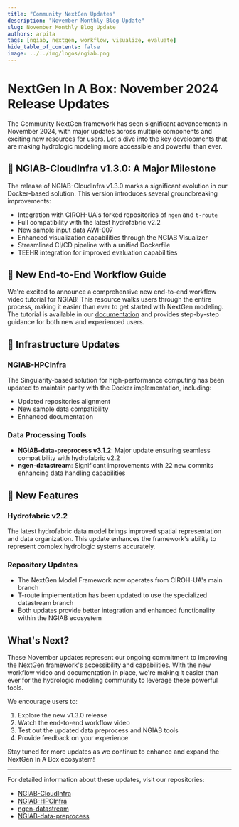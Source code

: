 ```yaml
---
title: "Community NextGen Updates"
description: "November Monthly Blog Update"
slug: November Monthly Blog Update
authors: arpita
tags: [ngiab, nextgen, workflow, visualize, evaluate]
hide_table_of_contents: false
image: ../../img/logos/ngiab.png
---
```


# NextGen In A Box: November 2024 Release Updates

The Community NextGen framework has seen significant advancements in November 2024, with major updates across multiple components and exciting new resources for users. Let's dive into the key developments that are making hydrologic modeling more accessible and powerful than ever.

<!-- truncate -->

## 🎉 NGIAB-CloudInfra v1.3.0: A Major Milestone

The release of NGIAB-CloudInfra v1.3.0 marks a significant evolution in our Docker-based solution. This version introduces several groundbreaking improvements:

- Integration with CIROH-UA's forked repositories of `ngen` and `t-route`
- Full compatibility with the latest hydrofabric v2.2
- New sample input data AWI-007
- Enhanced visualization capabilities through the NGIAB Visualizer
- Streamlined CI/CD pipeline with a unified Dockerfile
- TEEHR integration for improved evaluation capabilities

## 📝 New End-to-End Workflow Guide

We're excited to announce a comprehensive new end-to-end workflow video tutorial for NGIAB! This resource walks users through the entire process, making it easier than ever to get started with NextGen modeling. The tutorial is available in our [documentation](https://docs.ciroh.org/docs/products/Community%20Hydrologic%20Modeling%20Framework/nextgeninaboxDocker/workflow) and provides step-by-step guidance for both new and experienced users.

## 🔄 Infrastructure Updates

### NGIAB-HPCInfra
The Singularity-based solution for high-performance computing has been updated to maintain parity with the Docker implementation, including:
- Updated repositories alignment
- New sample data compatibility
- Enhanced documentation

### Data Processing Tools
- **NGIAB-data-preprocess v3.1.2**: Major update ensuring seamless compatibility with hydrofabric v2.2
- **ngen-datastream**: Significant improvements with 22 new commits enhancing data handling capabilities

## 🌟 New Features

### Hydrofabric v2.2
The latest hydrofabric data model brings improved spatial representation and data organization. This update enhances the framework's ability to represent complex hydrologic systems accurately.

### Repository Updates
- The NextGen Model Framework now operates from CIROH-UA's main branch
- T-route implementation has been updated to use the specialized datastream branch
- Both updates provide better integration and enhanced functionality within the NGIAB ecosystem

## What's Next?

These November updates represent our ongoing commitment to improving the NextGen framework's accessibility and capabilities. With the new workflow video and documentation in place, we're making it easier than ever for the hydrologic modeling community to leverage these powerful tools.

We encourage users to:
1. Explore the new v1.3.0 release
2. Watch the end-to-end workflow video
3. Test out the updated data preprocess and NGIAB tools
4. Provide feedback on your experience

Stay tuned for more updates as we continue to enhance and expand the NextGen In A Box ecosystem!

---

For detailed information about these updates, visit our repositories:
- [NGIAB-CloudInfra](https://github.com/CIROH-UA/NGIAB-CloudInfra)
- [NGIAB-HPCInfra](https://github.com/CIROH-UA/NGIAB-HPCInfra)
- [ngen-datastream](https://github.com/CIROH-UA/ngen-datastream)
- [NGIAB-data-preprocess](https://github.com/CIROH-UA/NGIAB_data_preprocess)
